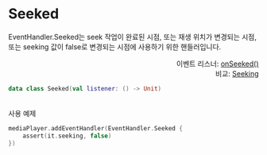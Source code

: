 # Seeked

EventHandler.Seeked는 seek 작업이 완료된 시점, 또는 재생 위치가 변경되는 시점, 또는 seeking 값이 false로 변경되는 시점에 사용하기 위한 핸들러입니다.

<div align="right">
이벤트 리스너: <a href="../event_listeners/on_seeked.md">onSeeked()</a><br>
비교: <a href="./seeking.md">Seeking</a>
</div>

```kotlin
data class Seeked(val listener: () -> Unit)
```

\
사용 예제
```kotlin
mediaPlayer.addEventHandler(EventHandler.Seeked {
    assert(it.seeking, false)
})
```
